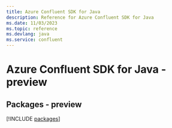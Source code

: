 ```yaml
---
title: Azure Confluent SDK for Java
description: Reference for Azure Confluent SDK for Java
ms.date: 11/03/2023
ms.topic: reference
ms.devlang: java
ms.service: confluent
---
```

# Azure Confluent SDK for Java - preview
## Packages - preview
[!INCLUDE [packages](confluent-index.md)]